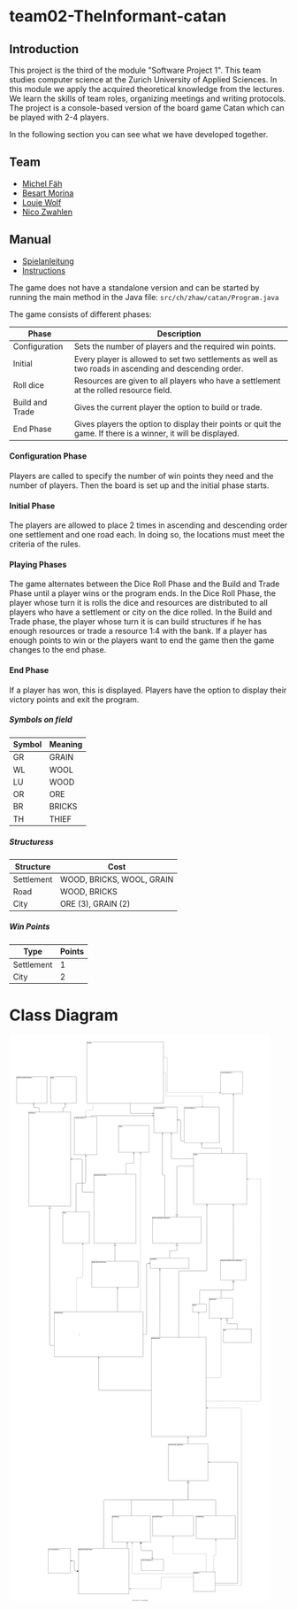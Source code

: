 # team02-TheInformant-catan

## Introduction

This project is the third of the module "Software Project 1". This team studies computer science at the Zurich University of Applied Sciences. In this module we apply the acquired theoretical knowledge from the lectures. We learn the skills of team roles, organizing meetings and writing protocols. The project is a console-based version of the board game Catan which can be played with 2-4 players.

In the following section you can see what we have developed together.



## Team

* [Michel Fäh](https://github.zhaw.ch/faehmic2)
* [Besart Morina](https://github.zhaw.ch/morinbe3)
* [Louie Wolf](https://github.zhaw.ch/wolflou1)
* [Nico Zwahlen](https://github.zhaw.ch/zwahlni2)

## Manual

* [Spielanleitung](anleitung/catan_spielregel_DE.pdf)
* [Instructions](anleitung/catan_game_rules_EN.pdf)

The game does not have a standalone version and can be started by running the main method in the Java file: `src/ch/zhaw/catan/Program.java`

The game consists of different phases:

| Phase          | Description                                         |
|----------------| --------------------------------------------------- |
| Configuration   | Sets the number of players and the required win points.
| Initial | Every player is allowed to set two settlements as well as two roads in ascending and descending order.
| Roll dice | Resources are given to all players who have a settlement at the rolled resource field.
| Build and Trade | Gives the current player the option to build or trade.
| End Phase | Gives players the option to display their points or quit the game. If there is a winner, it will be displayed.


#### Configuration Phase
Players are called to specify the number of win points they need and the number of players. Then the board is set up and the initial phase starts.

#### Initial Phase
The players are allowed to place 2 times in ascending and descending order one settlement and one road each. In doing so, the locations must meet the criteria of the rules. 

#### Playing Phases
The game alternates between the Dice Roll Phase and the Build and Trade Phase until a player wins or the program ends. In the Dice Roll Phase, the player whose turn it is rolls the dice and resources are distributed to all players who have a settlement or city on the dice rolled. In the Build and Trade phase, the player whose turn it is can build structures if he has enough resources or trade a resource 1:4 with the bank. If a player has enough points to win or the players want to end the game then the game changes to the end phase.

#### End Phase
If a player has won, this is displayed. Players have the option to display their victory points and exit the program.


##### Symbols on field
| Symbol | Meaning                                            |
|--------| --------------------------------------------------- |
| GR     | GRAIN
| WL     | WOOL
| LU     | WOOD
| OR     | ORE
| BR     | BRICKS
| TH     | THIEF


##### Structuress
| Structure         | Cost                                                |
| ----------------- | --------------------------------------------------- |
| Settlement        | WOOD, BRICKS, WOOL, GRAIN
| Road              | WOOD, BRICKS
| City              | ORE (3), GRAIN (2)

##### Win Points
| Type                  | Points                                                |
| --------------------- | --------------------------------------------------- |
| Settlement            | 1
| City                  | 2

# Class Diagram

![Class Diagram](class_diagram/klassendiagramm.svg)
